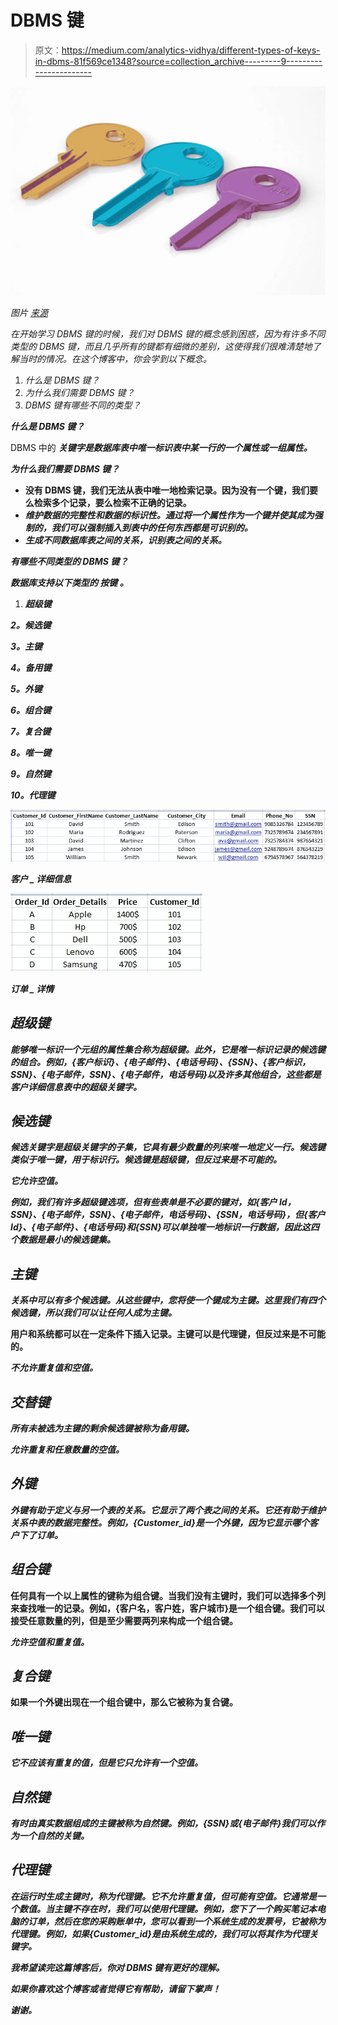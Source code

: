 # DBMS 键

> 原文：<https://medium.com/analytics-vidhya/different-types-of-keys-in-dbms-81f569ce1348?source=collection_archive---------9----------------------->

![](img/16cbe216aeb2bfb39208e57acd6019c0.png)

*图片* [*来源*](https://unsplash.com/photos/SzG0ncGBOeo)

*在开始学习 DBMS 键的时候，我们对 DBMS 键的概念感到困惑，因为有许多不同类型的 DBMS 键，而且几乎所有的键都有细微的差别，这使得我们很难清楚地了解当时的情况。在这个博客中，你会学到以下概念。*

1.  *什么是 DBMS 键？*
2.  *为什么我们需要 DBMS 键？*
3.  *DBMS 键有哪些不同的类型？*

***什么是 DBMS 键？***

DBMS 中的 ***关键字******是数据库表中唯一标识表中某一行的一个属性或一组属性。***

*****为什么我们需要 DBMS 键？*****

*   **没有 DBMS 键，我们无法从表中唯一地检索记录。因为没有一个键，我们要么检索多个记录，要么检索不正确的记录。**
*   ***维护数据的完整性和数据的标识性。通过将一个属性作为一个键并使其成为强制的，我们可以强制插入到表中的任何东西都是可识别的。***
*   ***生成不同数据库表之间的关系，识别表之间的关系。***

*****有哪些不同类型的 DBMS 键？*****

***数据库支持以下类型的* ***按键*** *。***

1.  ***超级键***

***2。候选键***

***3。主键***

***4。备用键***

***5。外键***

***6。组合键***

***7。复合键***

***8。唯一键***

***9。自然键***

***10。代理键***

**![](img/b736b9ffc958c6d0d010743b605445be.png)**

***客户 _ 详细信息***

**![](img/328425d3f108a9dd27c3d0c9d281379a.png)**

***订单 _ 详情***

## *****超级键*****

***能够唯一标识一个元组的属性集合称为超级键。此外，它是唯一标识记录的候选键的组合。例如，{客户标识}、{电子邮件}、{电话号码}、{SSN}、{客户标识，SSN}、{电子邮件，SSN}、{电子邮件，电话号码}以及许多其他组合，这些都是客户详细信息表中的超级关键字。***

## ***候选键***

***候选关键字是超级关键字的子集，它具有最少数量的列来唯一地定义一行。候选键类似于唯一键，用于标识行。候选键是超级键，但反过来是不可能的。***

***它允许空值。***

***例如，我们有许多超级键选项，但有些表单是不必要的键对，如{客户 Id，SSN}、{电子邮件，SSN}、{电子邮件，电话号码}、{SSN，电话号码}，但{客户 Id}、{电子邮件}、{电话号码}和{SSN}可以单独唯一地标识一行数据，因此这四个数据是最小的候选键集。***

## ***主键***

***关系中可以有多个候选键。从这些键中，您将使一个键成为主键。这里我们有四个候选键，所以我们可以让任何人成为主键。***

**用户和系统都可以在一定条件下插入记录。主键可以是代理键，但反过来是不可能的。**

***不允许重复值和空值。***

## ***交替键***

***所有未被选为主键的剩余候选键被称为备用键。***

***允许重复和任意数量的空值。***

## ***外键***

***外键有助于定义与另一个表的关系。它显示了两个表之间的关系。它还有助于维护关系中表的数据完整性。例如，{Customer_id}是一个外键，因为它显示哪个客户下了订单。***

## ***组合键***

**任何具有一个以上属性的键称为组合键。当我们没有主键时，我们可以选择多个列来查找唯一的记录。例如，{客户名，客户姓，客户城市}是一个组合键。我们可以接受任意数量的列，但是至少需要两列来构成一个组合键。**

***允许空值和重复值。***

## ***复合键***

**如果一个外键出现在一个组合键中，那么它被称为复合键。**

## ***唯一键***

***它不应该有重复的值，但是它只允许有一个空值。***

## ***自然键***

***有时由真实数据组成的主键被称为自然键。例如，{SSN}或{电子邮件}我们可以作为一个自然的关键。***

## ***代理键***

***在运行时生成主键时，称为代理键。它不允许重复值，但可能有空值。它通常是一个数值。当主键不存在时，我们可以使用代理键。例如，您下了一个购买笔记本电脑的订单，然后在您的采购账单中，您可以看到一个系统生成的发票号，它被称为代理键。例如，如果{Customer_id}是由系统生成的，我们可以将其作为代理关键字。***

***我希望读完这篇博客后，你对 DBMS 键有更好的理解。***

***如果你喜欢这个博客或者觉得它有帮助，请留下掌声！***

*****谢谢。*****